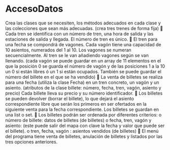 # AccesoDatos
Crea las clases que se necesiten, los métodos adecuados en cada clase y las colecciones que sean
más adecuadas. (crea tres trenes de forma fija)
 Cada tren se identifica con un número de tren, una hora de salida y las estaciones de salida y
llegada. El número de tren es único.
 El tren para una fecha se compondrá de vagones. Cada vagón tiene una capacidad de 10
asientos, numerados del 1 al 10. Los vagones se numeran secuencialmente. Al tren se le van
añadiendo vagones según se van llenando. (cada vagón se puede guardar en un array de 11
elementos en el que la posición 0 se guarda el número de vagón y de las posiciones 1 a la 10
un 0 si están libres ó un 1 si están ocupados. También se puede guardar el número del billete
en el que se ha vendido)
 La venta de billetes se realiza para una fecha (utiliza la clase Fecha) en un tren concreto, un
vagón y un asiento. (atributos de la clase billete: número, fecha, tren, vagón, asiento y
precio) Cada billete lleva su precio y su número identificador.
 Los billetes se pueden devolver (borrar el billete), lo que dejará el asiento correspondiente
libre que serán los primeros en ser ofertados en la siguiente venta para la fecha
correspondiente. Los billetes se guardan en una list o set.
 Los billetes podrán ser ordenada por diferentes criterios:
o número de billete: datos de billetes (de billetes)
o fecha, tren, vagón y asiento: (este puede salir del mapa con clave la fecha y valor
que puede ser el billete).
o tren, fecha, vagón : asientos vendidos (de billetes)
 El menú del programa tiene venta de billetes, anulación de billetes y listados por las tres
opciones anteriores.

